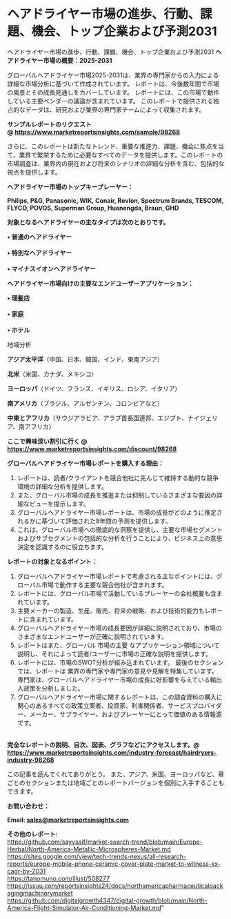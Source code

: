 # ヘアドライヤー市場の進歩、行動、課題、機会、トップ企業および予測2031
 ヘアドライヤー市場の進歩、行動、課題、機会、トップ企業および予測2031
<strong><b>ヘアドライヤー市場の概要：2025-2031</b></strong>

グローバルヘアドライヤー市場2025-2031は、業界の専門家からの入力による詳細な市場分析に基づいて作成されています。 レポートは、今後数年間で市場の風景とその成長見通しをカバーしています。 レポートには、この市場で動作している主要ベンダーの議論が含まれています。 このレポートで提供される独占的なデータは、研究および業界の専門家チームによって収集されます。

<strong>サンプルレポートのリクエスト @ <a href=https://www.marketreportsinsights.com/sample/98268>https://www.marketreportsinsights.com/sample/98268</a></strong>

さらに、このレポートは新たなトレンド、重要な推進力、課題、機会に焦点を当て、業界で繁栄するために必要なすべてのデータを提供します。このレポートの市場調査は、業界内の現在および将来のシナリオの詳細な分析を含む、包括的な視点を提供します。

<strong>ヘアドライヤー市場のトップキープレーヤー：</strong>

<strong>Philips, P&G, Panasonic, WIK, Conair, Revlon, Spectrum Brands, TESCOM, FLYCO, POVOS, Superman Group, Huanengda, Braun, GHD</strong>

<strong><b>対象となるヘアドライヤーの主なタイプは次のとおりです。</b></strong>

<strong>• 普通のヘアドライヤー<br><br>• 特別なヘアドライヤー<br><br>• マイナスイオンヘアドライヤー</strong>

<strong><b>ヘアドライヤー市場向けの主要なエンドユーザーアプリケーション：</b></strong>

<strong>• 理髪店<br><br>• 家庭<br><br>• ホテル</strong>

 地域分析

<strong><b>アジア太平洋</b></strong>（中国、日本、韓国、インド、東南アジア）

<strong><b>北米</b></strong>（米国、カナダ、メキシコ）

<strong><b>ヨーロッパ</b></strong>（ドイツ、フランス、イギリス、ロシア、イタリア）

<strong><b>南アメリカ</b></strong>（ブラジル、アルゼンチン、コロンビアなど）

<strong><b>中東とアフリカ</b></strong>（サウジアラビア、アラブ首長国連邦、エジプト、ナイジェリア、南アフリカ）

<strong>ここで興味深い割引に行く @ <a href=https://www.marketreportsinsights.com/discount/98268>https://www.marketreportsinsights.com/discount/98268</a></strong>

<strong><b>グローバルヘアドライヤー市場レポートを購入する理由：</b></strong>
<ol>
  <li>レポートは、読者/クライアントを競合他社に先んじて維持する動的な競争環境の詳細な分析を提供します。</li>
  <li>また、グローバル市場の成長を推進または抑制しているさまざまな要因の詳細なビューを提示します。</li>
  <li>グローバルヘアドライヤー市場レポートは、市場の成長がどのように推定されるかに基づいて評価された8年間の予測を提供します。</li>
  <li>これは、グローバル市場への徹底的な洞察を提供し、主要な市場セグメントおよびサブセグメントの包括的な分析を行うことにより、ビジネス上の意思決定を認識するのに役立ちます。</li>
</ol>
<strong><b>レポートの対象となるポイント：</b></strong>
<ol>
  <li>グローバルヘアドライヤー市場レポートで考慮される主なポイントには、グローバル市場で動作する主要な競合他社が含まれます。</li>
  <li>レポートには、グローバル市場で活動しているプレーヤーの会社概要も含まれています。</li>
  <li>主要メーカーの製造、生産、販売、将来の戦略、および技術的能力もレポートに含まれています。</li>
  <li>グローバルヘアドライヤー市場の成長要因が詳細に説明されており、市場のさまざまなエンドユーザーが正確に説明されています。</li>
  <li>レポートはまた、グローバル 市場の主要 なアプリケーション領域について説明し、それによって読者/ユーザーに市場の正確な説明を提供します。</li>
  <li>レポートには、市場のSWOT分析が組み込まれています。 最後のセクションでは、レポートは 業界の専門家や専門家の意見や見解を特集しています。 専門家は、グローバルヘアドライヤー市場の成長に好影響を与えている輸出入政策を分析しました。</li>
  <li>グローバルヘアドライヤー市場に関するレポートは、この調査資料の購入に関心のあるすべての政策立案者、投資家、利害関係者、サービスプロバイダー、メーカー、サプライヤー、およびプレーヤーにとって価値のある情報源です。</li>
</ol><br>
<strong>完全なレポートの説明、目次、図表、グラフなどにアクセスします。@ <a href=https://www.marketreportsinsights.com/industry-forecast/hairdryers-industry-98268>https://www.marketreportsinsights.com/industry-forecast/hairdryers-industry-98268</a></strong>

この記事を読んでくれてありがとう。 また、アジア、米国、ヨーロッパなど、章ごとのセクションまたは地域ごとのレポートバージョンを個別に入手することもできます。

<strong><b>お問い合わせ：</b></strong>

<strong>Email: </strong><a href=mailto:sales@marketreportsinsights.com><strong>sales@marketreportsinsights.com</strong></a>

<strong>その他のレポート:</strong>
<br>
<a href=https://github.com/sayysaif/market-search-trend/blob/main/Europe-Herbal/North-America-Metallic-Microspheres-Market.md>https://github.com/sayysaif/market-search-trend/blob/main/Europe-Herbal/North-America-Metallic-Microspheres-Market.md</a>
<br>
<a href=https://sites.google.com/view/tech-trends-nexus/all-research-reports/europe-mobile-phone-ceramic-cover-plate-market-to-witness-xx-cagr-by-2031>https://sites.google.com/view/tech-trends-nexus/all-research-reports/europe-mobile-phone-ceramic-cover-plate-market-to-witness-xx-cagr-by-2031</a>
<br>
<a href=https://tanomuno.com/illust/508277>https://tanomuno.com/illust/508277</a>
<br>
<a href=https://issuu.com/reportsinsights24/docs/northamericapharmaceuticalpackagingmachinerymarket>https://issuu.com/reportsinsights24/docs/northamericapharmaceuticalpackagingmachinerymarket</a>
<br>
<a href=https://github.com/digitalgrowth4347/digital-growth/blob/main/North-America-Flight-Simulator-Air-Conditioning-Market.md>https://github.com/digitalgrowth4347/digital-growth/blob/main/North-America-Flight-Simulator-Air-Conditioning-Market.md</a>"
